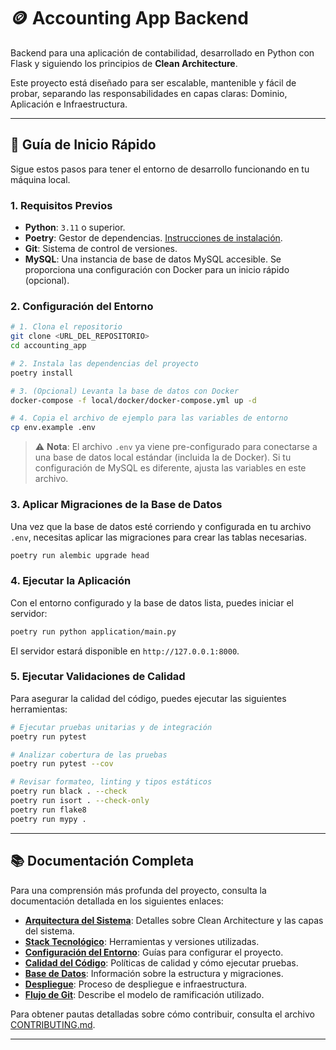 # 🪙 Accounting App Backend

Backend para una aplicación de contabilidad, desarrollado en Python con Flask y siguiendo los principios de **Clean Architecture**.

Este proyecto está diseñado para ser escalable, mantenible y fácil de probar, separando las responsabilidades en capas claras: Dominio, Aplicación e Infraestructura.

---

## 🚀 Guía de Inicio Rápido

Sigue estos pasos para tener el entorno de desarrollo funcionando en tu máquina local.

### 1. Requisitos Previos

- **Python**: `3.11` o superior.
- **Poetry**: Gestor de dependencias. [Instrucciones de instalación](https://python-poetry.org/docs/#installation).
- **Git**: Sistema de control de versiones.
- **MySQL**: Una instancia de base de datos MySQL accesible. Se proporciona una configuración con Docker para un inicio rápido (opcional).

### 2. Configuración del Entorno

```bash
# 1. Clona el repositorio
git clone <URL_DEL_REPOSITORIO>
cd accounting_app

# 2. Instala las dependencias del proyecto
poetry install

# 3. (Opcional) Levanta la base de datos con Docker
docker-compose -f local/docker/docker-compose.yml up -d

# 4. Copia el archivo de ejemplo para las variables de entorno
cp env.example .env
```

> ⚠️ **Nota**: El archivo `.env` ya viene pre-configurado para conectarse a una base de datos local estándar (incluida la de Docker). Si tu configuración de MySQL es diferente, ajusta las variables en este archivo.

### 3. Aplicar Migraciones de la Base de Datos

Una vez que la base de datos esté corriendo y configurada en tu archivo `.env`, necesitas aplicar las migraciones para crear las tablas necesarias.

```bash
poetry run alembic upgrade head
```
### 4. Ejecutar la Aplicación

Con el entorno configurado y la base de datos lista, puedes iniciar el servidor:

```bash
poetry run python application/main.py
```

El servidor estará disponible en `http://127.0.0.1:8000`.

### 5. Ejecutar Validaciones de Calidad

Para asegurar la calidad del código, puedes ejecutar las siguientes herramientas:

```bash
# Ejecutar pruebas unitarias y de integración
poetry run pytest

# Analizar cobertura de las pruebas
poetry run pytest --cov

# Revisar formateo, linting y tipos estáticos
poetry run black . --check
poetry run isort . --check-only
poetry run flake8
poetry run mypy .
```

---

## 📚 Documentación Completa

Para una comprensión más profunda del proyecto, consulta la documentación detallada en los siguientes enlaces:

-   **[Arquitectura del Sistema](./docs/architecture/overview.md)**: Detalles sobre Clean Architecture y las capas del sistema.
-   **[Stack Tecnológico](./docs/tech-stack/components.md)**: Herramientas y versiones utilizadas.
-   **[Configuración del Entorno](./docs/setup/environment.md)**: Guías para configurar el proyecto.
-   **[Calidad del Código](./docs/quality/linting.md)**: Políticas de calidad y cómo ejecutar pruebas.
-   **[Base de Datos](./docs/database/migrations.md)**: Información sobre la estructura y migraciones.
-   **[Despliegue](./docs/deployment/process.md)**: Proceso de despliegue e infraestructura.
-   **[Flujo de Git](./docs/git/workflow.md)**: Describe el modelo de ramificación utilizado.

Para obtener pautas detalladas sobre cómo contribuir, consulta el archivo [CONTRIBUTING.md](./CONTRIBUTING.md).

---

